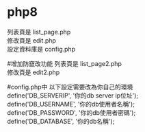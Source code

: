 # php8
列表頁是 list_page.php <br>
修改頁是 edit.php <br>
設定資料庫是 config.php <br>

#增加防竄改功能
列表頁是 list_page2.php <br>
修改頁是 edit2.php <br>

#config.php中 以下設定需要改為你自己的環境<br>
define('DB_SERVERIP', '你的db server ip位址');<br>
define('DB_USERNAME', '你的db使用者名稱');<br>
define('DB_PASSWORD', '你的db使用者密碼');<br>
define('DB_DATABASE', '你的db名稱');
